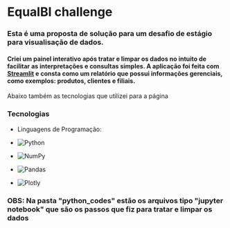 # EqualBI challenge

### Esta é uma proposta de solução para um desafio de estágio para visualisação de dados. 

#### Criei um painel interativo após tratar e limpar os dados no intuito de facilitar as interpretações e consultas simples. A aplicação foi feita com <a href="https://streamlit.io/">Streamlit</a> e consta como um relatório que possui informações gerenciais, como exemplos: produtos, clientes e filiais.

Abaixo também as tecnologias que utilizei para a página

### Tecnologias

-   Linguagens de Programação:

-    ![Python](https://img.shields.io/badge/Python-59D8D8?style=for-the-badge&logo=python)
-    ![NumPy](https://img.shields.io/badge/NumPy-013243?style=for-the-badge&logo=NumPy&logoColor=blue)
-    ![Pandas](https://img.shields.io/badge/Pandas-150458?style=for-the-badge&logo=Pandas&logoColor=blue)
-    ![Plotly](https://img.shields.io/badge/Plotly-3F4F75?style=for-the-badge&logo=Plotly&logoColor=green)

### OBS: Na pasta "python_codes" estão os arquivos tipo "jupyter notebook" que são os passos que fiz para tratar e limpar os dados
